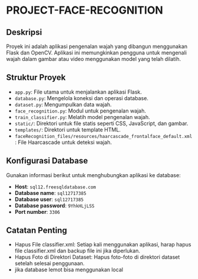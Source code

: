 # PROJECT-FACE-RECOGNITION

## Deskripsi
Proyek ini adalah aplikasi pengenalan wajah yang dibangun menggunakan Flask dan OpenCV. Aplikasi ini memungkinkan pengguna untuk mengenali wajah dalam gambar atau video menggunakan model yang telah dilatih.

## Struktur Proyek
- `app.py`: File utama untuk menjalankan aplikasi Flask.
- `database.py`: Mengelola koneksi dan operasi database.
- `dataset.py`: Mengumpulkan data wajah.
- `face_recognition.py`: Modul untuk pengenalan wajah.
- `train_classifier.py`: Melatih model pengenalan wajah.
- `static/`: Direktori untuk file statis seperti CSS, JavaScript, dan gambar.
- `templates/`: Direktori untuk template HTML.
- `faceRecognition_files/resources/haarcascade_frontalface_default.xml`: File Haarcascade untuk deteksi wajah.


## Konfigurasi Database
Gunakan informasi berikut untuk menghubungkan aplikasi ke database:
- **Host**: `sql12.freesqldatabase.com`
- **Database name**: `sql12717385`
- **Database user**: `sql12717385`
- **Database password**: `9YhkHLjLSS`
- **Port number**: `3306`

## Catatan Penting
- Hapus File classifier.xml: Setiap kali menggunakan aplikasi, harap hapus file classifier.xml dan backup file ini jika diperlukan.
- Hapus Foto di Direktori Dataset: Hapus foto-foto di direktori dataset setelah selesai penggunaan.
- jika database lemot bisa menggunakan local
